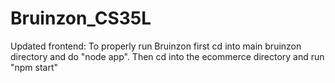 # Bruinzon_CS35L

Updated frontend:
To properly run Bruinzon first cd into main bruinzon directory and do "node app". Then cd into the ecommerce directory and run "npm start"
